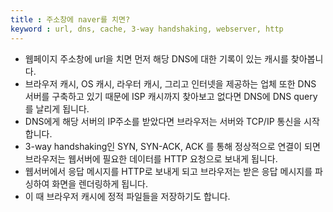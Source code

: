 ```yaml
---
title : 주소창에 naver를 치면?
keyword : url, dns, cache, 3-way handshaking, webserver, http
--- 
```


- 웹페이지 주소창에 url을 치면 먼저 해당 DNS에 대한 기록이 있는 캐시를 찾아봅니다.
- 브라우저 캐시, OS 캐시, 라우터 캐시, 그리고 인터넷을 제공하는 업체 또한 DNS 서버를 구축하고 있기 때문에 ISP 캐시까지 찾아보고 없다면 DNS에 DNS query를 날리게 됩니다.
- DNS에게 해당 서버의 IP주소를 받았다면 브라우저는 서버와 TCP/IP 통신을 시작합니다.
- 3-way handshaking인 SYN, SYN-ACK, ACK 를 통해 정상적으로 연결이 되면 브라우저는 웹서버에 필요한 데이터를 HTTP 요청으로 보내게 됩니다.
- 웹서버에서 응답 메시지를 HTTP로 보내게 되고 브라우저는 받은 응답 메시지를 파싱하여 화면을 렌더링하게 됩니다.
- 이 때 브라우저 캐시에 정적 파일들을 저장하기도 합니다.